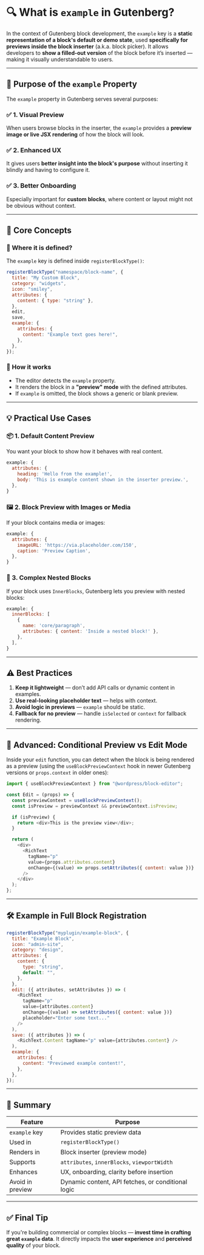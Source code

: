 # 🔍 What is `example` in Gutenberg?

In the context of Gutenberg block development, the `example` key is a **static representation of a block's default or demo state**, used **specifically for previews inside the block inserter** (a.k.a. block picker). It allows developers to **show a filled-out version** of the block before it’s inserted — making it visually understandable to users.

---

## 🎯 Purpose of the `example` Property

The `example` property in Gutenberg serves several purposes:

### ✅ 1. **Visual Preview**

When users browse blocks in the inserter, the `example` provides a **preview image or live JSX rendering** of how the block will look.

### ✅ 2. **Enhanced UX**

It gives users **better insight into the block's purpose** without inserting it blindly and having to configure it.

### ✅ 3. **Better Onboarding**

Especially important for **custom blocks**, where content or layout might not be obvious without context.

---

## 🧠 Core Concepts

### 🧩 Where it is defined?

The `example` key is defined inside `registerBlockType()`:

```js
registerBlockType("namespace/block-name", {
  title: "My Custom Block",
  category: "widgets",
  icon: "smiley",
  attributes: {
    content: { type: "string" },
  },
  edit,
  save,
  example: {
    attributes: {
      content: "Example text goes here!",
    },
  },
});
```

### 🧬 How it works

- The editor detects the `example` property.
- It renders the block in a **"preview" mode** with the defined attributes.
- If `example` is omitted, the block shows a generic or blank preview.

---

## 💡 Practical Use Cases

### 📦 1. **Default Content Preview**

You want your block to show how it behaves with real content.

```js
example: {
  attributes: {
    heading: 'Hello from the example!',
    body: 'This is example content shown in the inserter preview.',
  },
}
```

### 🖼️ 2. **Block Preview with Images or Media**

If your block contains media or images:

```js
example: {
  attributes: {
    imageURL: 'https://via.placeholder.com/150',
    caption: 'Preview Caption',
  },
}
```

### 🧰 3. **Complex Nested Blocks**

If your block uses `InnerBlocks`, Gutenberg lets you preview with nested blocks:

```js
example: {
  innerBlocks: [
    {
      name: 'core/paragraph',
      attributes: { content: 'Inside a nested block!' },
    },
  ],
}
```

---

## ⚠️ Best Practices

1. **Keep it lightweight** — don’t add API calls or dynamic content in examples.
2. **Use real-looking placeholder text** — helps with context.
3. **Avoid logic in previews** — `example` should be static.
4. **Fallback for no preview** — handle `isSelected` or `context` for fallback rendering.

---

## 🧪 Advanced: Conditional Preview vs Edit Mode

Inside your `edit` function, you can detect when the block is being rendered as a preview (using the `useBlockPreviewContext` hook in newer Gutenberg versions or `props.context` in older ones):

```js
import { useBlockPreviewContext } from "@wordpress/block-editor";

const Edit = (props) => {
  const previewContext = useBlockPreviewContext();
  const isPreview = previewContext && previewContext.isPreview;

  if (isPreview) {
    return <div>This is the preview view</div>;
  }

  return (
    <div>
      <RichText
        tagName="p"
        value={props.attributes.content}
        onChange={(value) => props.setAttributes({ content: value })}
      />
    </div>
  );
};
```

---

## 🛠️ Example in Full Block Registration

```js
registerBlockType("myplugin/example-block", {
  title: "Example Block",
  icon: "admin-site",
  category: "design",
  attributes: {
    content: {
      type: "string",
      default: "",
    },
  },
  edit: ({ attributes, setAttributes }) => (
    <RichText
      tagName="p"
      value={attributes.content}
      onChange={(value) => setAttributes({ content: value })}
      placeholder="Enter some text..."
    />
  ),
  save: ({ attributes }) => (
    <RichText.Content tagName="p" value={attributes.content} />
  ),
  example: {
    attributes: {
      content: "Previewed example content!",
    },
  },
});
```

---

## 📌 Summary

| Feature          | Purpose                                            |
| ---------------- | -------------------------------------------------- |
| `example` key    | Provides static preview data                       |
| Used in          | `registerBlockType()`                              |
| Renders in       | Block inserter (preview mode)                      |
| Supports         | `attributes`, `innerBlocks`, `viewportWidth`       |
| Enhances         | UX, onboarding, clarity before insertion           |
| Avoid in preview | Dynamic content, API fetches, or conditional logic |

---

## ✅ Final Tip

If you're building commercial or complex blocks — **invest time in crafting great `example` data**. It directly impacts the **user experience** and **perceived quality** of your block.
